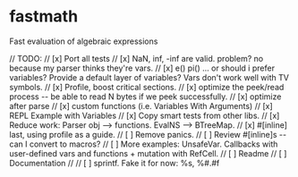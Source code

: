 # fastmath
Fast evaluation of algebraic expressions



// TODO:
//   [x] Port all tests
//   [x] NaN, inf, -inf are valid.  problem?  no because my parser thinks they're vars.
//   [x] e() pi() ... or should i prefer variables?  Provide a default layer of variables?  Vars don't work well with TV symbols.
//   [x] Profile, boost critical sections.
//   [x] optimize the peek/read process -- be able to read N bytes if we peek successfully.
//   [x] optimize after parse
//   [x] custom functions  (i.e. Variables With Arguments)
//   [x] REPL Example with Variables
//   [x] Copy smart tests from other libs.
//   [x] Reduce work: Parser obj --> functions.  EvalNS --> BTreeMap.
//   [x] #[inline] last, using profile as a guide.
//   [ ] Remove panics.
//   [ ] Review #[inline]s -- can I convert to macros?
//   [ ] More examples:  UnsafeVar.  Callbacks with user-defined vars and functions + mutation with RefCell.
//   [ ] Readme
//   [ ] Documentation
//
//   [ ] sprintf.  Fake it for now: %s, %#.#f
